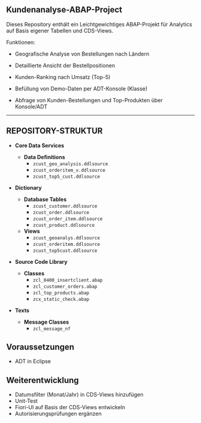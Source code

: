 ## Kundenanalyse-ABAP-Project

Dieses Repository enthält ein Leichtgewichtiges ABAP-Projekt für Analytics auf Basis eigener Tabellen und CDS-Views.

Funktionen:

- Geografische Analyse von Bestellungen nach Ländern

- Detaillierte Ansicht der Bestellpositionen

- Kunden-Ranking nach Umsatz (Top-5)

- Befüllung von Demo-Daten per ADT-Konsole (Klasse)

- Abfrage von Kunden-Bestellungen und Top-Produkten über Konsole/ADT

---

## REPOSITORY-STRUKTUR

- **Core Data Services**
  - **Data Definitions**
    - `zcust_geo_analysis.ddlsource`
    - `zcust_orderitem_v.ddlsource`
    - `zcust_top5_cust.ddlsource`

- **Dictionary**
  - **Database Tables**
    - `zcust_customer.ddlsource`
    - `zcust_order.ddlsource`
    - `zcust_order_item.ddlsource`
    - `zcust_product.ddlsource`
  - **Views**
    - `zcust_geoanalys.ddlsource`
    - `zcust_orderitem.ddlsource`
    - `zcust_top5cust.ddlsource`

- **Source Code Library**
  - **Classes**
    - `zcl_0400_insertclient.abap`
    - `zcl_customer_orders.abap`
    - `zcl_top_products.abap`
    - `zcx_static_check.abap`

- **Texts**
  - **Message Classes**
    - `zcl_message_nf`


        


## Voraussetzungen
- ADT in Eclipse

## Weiterentwicklung
- Datumsfilter (Monat/Jahr) in CDS-Views hinzufügen
- Unit-Test
- Fiori-UI auf Basis der CDS-Views entwickeln
- Autorisierungsprüfungen ergänzen 
      

